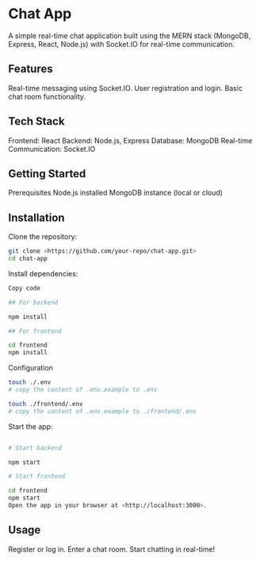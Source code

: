 # Chat App

A simple real-time chat application built using the MERN stack (MongoDB, Express, React, Node.js) with Socket.IO for real-time communication.

## Features

Real-time messaging using Socket.IO.
User registration and login.
Basic chat room functionality.

## Tech Stack

Frontend: React
Backend: Node.js, Express
Database: MongoDB
Real-time Communication: Socket.IO

## Getting Started

Prerequisites
Node.js installed
MongoDB instance (local or cloud)

## Installation

Clone the repository:

```bash
git clone <https://github.com/your-repo/chat-app.git>  
cd chat-app  
```

Install dependencies:

```bash
Copy code

## For backend  

npm install  

## For frontend  

cd frontend  
npm install  
```

Configuration

```bash
touch ./.env
# copy the content of .env.example to .env

touch ./frontend/.env
# copy the content of .env.example to ./frontend/.env

```

Start the app:

```bash

# Start backend  

npm start  

# Start frontend  

cd frontend
npm start  
Open the app in your browser at <http://localhost:3000>.
```

## Usage

Register or log in.
Enter a chat room.
Start chatting in real-time!
